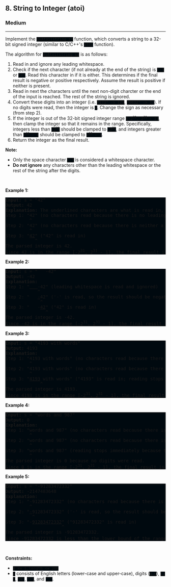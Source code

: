 <h2>8. String to Integer (atoi)</h2><h3>Medium</h3><hr><div><p>Implement the <code style="background: rgb(0, 9, 15) !important;">myAtoi(string s)</code> function, which converts a string to a 32-bit signed integer (similar to C/C++'s <code style="background: rgb(0, 9, 15) !important;">atoi</code> function).</p>

<p>The algorithm for <code style="background: rgb(0, 9, 15) !important;">myAtoi(string s)</code> is as follows:</p>

<ol>
	<li>Read in and ignore any leading whitespace.</li>
	<li>Check if the next character (if not already at the end of the string) is <code style="background: rgb(0, 9, 15) !important;">'-'</code> or <code style="background: rgb(0, 9, 15) !important;">'+'</code>. Read this character in if it is either. This determines if the final result is negative or positive respectively. Assume the result is positive if neither is present.</li>
	<li>Read in next the characters until the next non-digit charcter or the end of the input is reached. The rest of the string is ignored.</li>
	<li>Convert these digits into an integer (i.e. <code style="background: rgb(0, 9, 15) !important;">"123" -&gt; 123</code>, <code style="background: rgb(0, 9, 15) !important;">"0032" -&gt; 32</code>). If no digits were read, then the integer is <code style="background: rgb(0, 9, 15) !important;">0</code>. Change the sign as necessary (from step 2).</li>
	<li>If the integer is out of the 32-bit signed integer range <code style="background: rgb(0, 9, 15) !important;">[-2<sup>31</sup>, 2<sup>31</sup> - 1]</code>, then clamp the integer so that it remains in the range. Specifically, integers less than <code style="background: rgb(0, 9, 15) !important;">-2<sup>31</sup></code> should be clamped to <code style="background: rgb(0, 9, 15) !important;">-2<sup>31</sup></code>, and integers greater than <code style="background: rgb(0, 9, 15) !important;">2<sup>31</sup> - 1</code> should be clamped to <code style="background: rgb(0, 9, 15) !important;">2<sup>31</sup> - 1</code>.</li>
	<li>Return the integer as the final result.</li>
</ol>

<p><strong>Note:</strong></p>

<ul>
	<li>Only the space character <code style="background: rgb(0, 9, 15) !important;">' '</code> is considered a whitespace character.</li>
	<li><strong>Do not ignore</strong> any characters other than the leading whitespace or the rest of the string after the digits.</li>
</ul>

<p>&nbsp;</p>
<p><strong>Example 1:</strong></p>

<pre style="background: rgb(0, 9, 15) !important;"><strong>Input:</strong> s = "42"
<strong>Output:</strong> 42
<strong>Explanation:</strong> The underlined characters are what is read in, the caret is the current reader position.
Step 1: "42" (no characters read because there is no leading whitespace)
         ^
Step 2: "42" (no characters read because there is neither a '-' nor '+')
         ^
Step 3: "<u>42</u>" ("42" is read in)
           ^
The parsed integer is 42.
Since 42 is in the range [-2<sup>31</sup>, 2<sup>31</sup> - 1], the final result is 42.
</pre>

<p><strong>Example 2:</strong></p>

<pre style="background: rgb(0, 9, 15) !important;"><strong>Input:</strong> s = "   -42"
<strong>Output:</strong> -42
<strong>Explanation:</strong>
Step 1: "<u>   </u>-42" (leading whitespace is read and ignored)
            ^
Step 2: "   <u>-</u>42" ('-' is read, so the result should be negative)
             ^
Step 3: "   -<u>42</u>" ("42" is read in)
               ^
The parsed integer is -42.
Since -42 is in the range [-2<sup>31</sup>, 2<sup>31</sup> - 1], the final result is -42.
</pre>

<p><strong>Example 3:</strong></p>

<pre style="background: rgb(0, 9, 15) !important;"><strong>Input:</strong> s = "4193 with words"
<strong>Output:</strong> 4193
<strong>Explanation:</strong>
Step 1: "4193 with words" (no characters read because there is no leading whitespace)
         ^
Step 2: "4193 with words" (no characters read because there is neither a '-' nor '+')
         ^
Step 3: "<u>4193</u> with words" ("4193" is read in; reading stops because the next character is a non-digit)
             ^
The parsed integer is 4193.
Since 4193 is in the range [-2<sup>31</sup>, 2<sup>31</sup> - 1], the final result is 4193.
</pre>

<p><strong>Example 4:</strong></p>

<pre style="background: rgb(0, 9, 15) !important;"><strong>Input:</strong> s = "words and 987"
<strong>Output:</strong> 0
<strong>Explanation:
</strong>Step 1: "words and 987" (no characters read because there is no leading whitespace)
         ^
Step 2: "words and 987" (no characters read because there is neither a '-' nor '+')
         ^
Step 3: "words and 987" (reading stops immediately because there is a non-digit 'w')
         ^
The parsed integer is 0 because no digits were read.
Since 0 is in the range [-2<sup>31</sup>, 2<sup>31</sup> - 1], the final result is 0.
</pre>

<p><strong>Example 5:</strong></p>

<pre style="background: rgb(0, 9, 15) !important;"><strong>Input:</strong> s = "-91283472332"
<strong>Output:</strong> -2147483648
<strong>Explanation:
</strong>Step 1: "-91283472332" (no characters read because there is no leading whitespace)
         ^
Step 2: "<u>-</u>91283472332" ('-' is read, so the result should be negative)
          ^
Step 3: "-<u>91283472332</u>" ("91283472332" is read in)
                     ^
The parsed integer is -91283472332.
Since -91283472332 is less than the lower bound of the range [-2<sup>31</sup>, 2<sup>31</sup> - 1], the final result is clamped to -2<sup>31</sup> = -2147483648.<strong><span style="display: none;"> </span></strong>
</pre>

<p>&nbsp;</p>
<p><strong>Constraints:</strong></p>

<ul>
	<li><code style="background: rgb(0, 9, 15) !important;">0 &lt;= s.length &lt;= 200</code></li>
	<li><code style="background: rgb(0, 9, 15) !important;">s</code> consists of English letters (lower-case and upper-case), digits (<code style="background: rgb(0, 9, 15) !important;">0-9</code>), <code style="background: rgb(0, 9, 15) !important;">' '</code>, <code style="background: rgb(0, 9, 15) !important;">'+'</code>, <code style="background: rgb(0, 9, 15) !important;">'-'</code>, and <code style="background: rgb(0, 9, 15) !important;">'.'</code>.</li>
</ul>
</div>